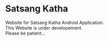 # Satsang Katha
Website for Satsang Katha Android Application.<br/>
This Website is under developement.<br/>
Please be patient...
